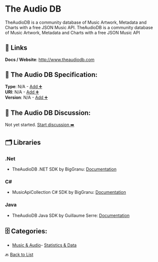 # The Audio DB

TheAudioDB is a community database of Music Artwork, Metadata and Charts with a free JSON Music API. TheAudioDB is a community database of Music Artwork, Metadata and Charts with a free JSON Music API

##  🔗 Links
**Docs / Website**: http://www.theaudiodb.com

## 🧬 The Audio DB Specification:
**Type**: N/A - [Add ➕](https://github.com/apis-list/apis-list/edit/main/apis.yaml#L19263)  
**URI**: N/A - [Add ➕](https://github.com/apis-list/apis-list/edit/main/apis.yaml#L19263)  
**Version**: N/A - [Add ➕](https://github.com/apis-list/apis-list/edit/main/apis.yaml#L19263)

## 💬 The Audio DB Discussion:
Not yet started. [Start discussion ➡️](https://github.com/apis-list/apis-list/discussions/new)

## 🗂️ Libraries
### .Net
- TheAudioDB .NET SDK by BigGranu: [Documentation](https://github.com/BigGranu/TheAudioDB)
### C#
- MusicApiCollection C# SDK by BigGranu: [Documentation](https://github.com/BigGranu/MusicApiCollection)
### Java
- TheAudioDB Java SDK by Guillaume Serre: [Documentation](https://github.com/mozvip/theaudiodb-client)


## 🗄️ Categories:
- [Music & Audio](https://github.com/apis-list/apis-list#music--audio-)- [Statistics & Data](https://github.com/apis-list/apis-list#statistics--data-)

🔙  [Back to List](https://github.com/apis-list/apis-list)

